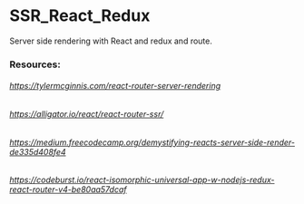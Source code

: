 # SSR_React_Redux
Server side rendering with React and redux and route.
### Resources:
###### https://tylermcginnis.com/react-router-server-rendering
###### https://alligator.io/react/react-router-ssr/
###### https://medium.freecodecamp.org/demystifying-reacts-server-side-render-de335d408fe4
###### https://codeburst.io/react-isomorphic-universal-app-w-nodejs-redux-react-router-v4-be80aa57dcaf
